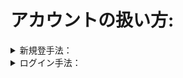 # アカウントの扱い方:  

<details>
<summary>新規登手法：</summary><br>
 1. 氏名、住所、ユーザー名とパスワード、メールアドレスを入力して、登録ボタンを押す。<br>
 2. 書類検討が終わったら、登録されたメールに確認メールを送ります（１－２日間）。<br> 
 3. ユーザーは届いて来たメールを確認する必要があります。<br>
 4. 新規登録は完成しました。<br>
</details>  

<details>
<summary>ログイン手法：</summary><br>
 1. ユーザー名とパスワードを入力し、ログインのボタンを押す。<br>
 2. もし入力された情報が正しかったら、[次](./user "ユーザーのページへ")へ移動する。<br>
 3. もし正しくなかったら、「ユーザー名やパスワードが違います。もう一度やり直してください。」というメッセージを表示する。
</details>  




 
    
    

